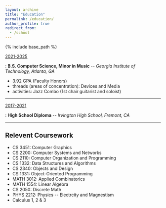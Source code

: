 ```yaml
---
layout: archive
title: "Education"
permalink: /education/
author_profile: true
redirect_from:
  - /school
---
```


{% include base_path %}

<u>2021-2025</u>

: **B.S. Computer Science, Minor in Music** -- *Georgia Institute of Technology, Atlanta, GA*
- 3.92 GPA (Faculty Honors)
- threads (areas of concentration): Devices and Media
- activities: Jazz Combo (1st chair guitarist and soloist)

---

<u>2017-2021</u>

: **High School Diploma** -- *Irvington High School, Fremont, CA*

---

## Relevent Coursework
- CS 3451: Computer Graphics
- CS 2200: Computer Systems and Networks
- CS 2110: Computer Organization and Programming
- CS 1332: Data Structures and Algorithms
- CS 2340: Objects and Design
- CS 1331: Object-Oriented Programming
- MATH 3012: Applied Combinatorics
- MATH 1554: Linear Algebra
- CS 2050: Discrete Math
- PHYS 2212: Physics -- Electrcity and Magnestism
- Calculus 1, 2 & 3
